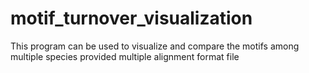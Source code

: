 # motif_turnover_visualization
This program can be used to visualize and compare the motifs among multiple species provided multiple alignment format file
